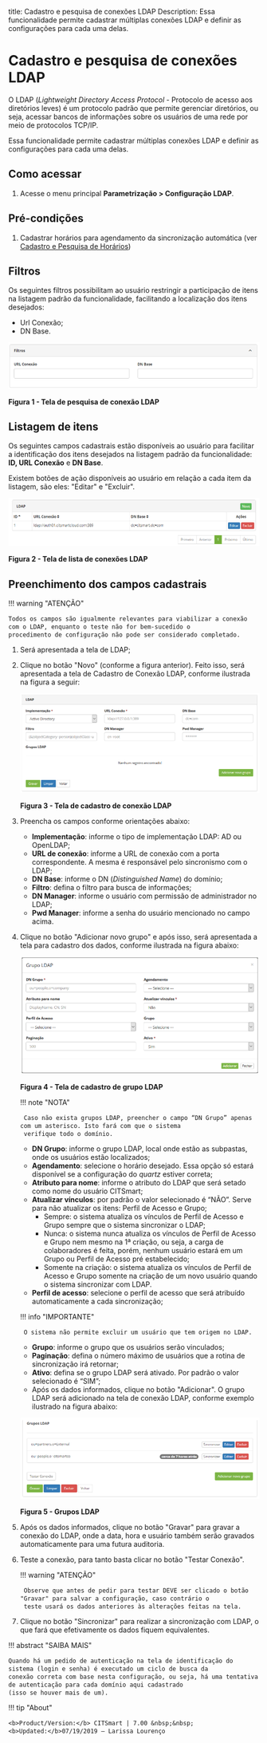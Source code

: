 title: Cadastro e pesquisa de conexões LDAP
Description: Essa funcionalidade permite cadastrar múltiplas conexões LDAP e definir as configurações para cada uma delas.
# Cadastro e pesquisa de conexões LDAP

O LDAP (*Lightweight Directory Access Protocol* - Protocolo de acesso aos diretórios leves) é um protocolo padrão que permite
gerenciar diretórios, ou seja, acessar bancos de informações sobre os usuários de uma rede por meio de protocolos TCP/IP.

Essa funcionalidade permite cadastrar múltiplas conexões LDAP e definir as configurações para cada uma delas.

Como acessar
--------------

1. Acesse o menu principal **Parametrização > Configuração LDAP**.

Pré-condições
---------------

1. Cadastrar horários para agendamento da sincronização automática (ver [Cadastro e Pesquisa de Horários][1])

Filtros
----------

Os seguintes filtros possibilitam ao usuário restringir a participação de itens na listagem padrão da funcionalidade, facilitando
a localização dos itens desejados:

- Url Conexão;
- DN Base.
    
![Conexão](images/ldap.img1.png)

**Figura 1 - Tela de pesquisa de conexão LDAP**

Listagem de itens
--------------------

Os seguintes campos cadastrais estão disponíveis ao usuário para facilitar a identificação dos itens desejados na listagem padrão 
da funcionalidade: **ID, URL Conexão** e **DN Base**.

Existem botões de ação disponíveis ao usuário em relação a cada item da listagem, são eles: "Editar" e "Excluir".

![Listagem](images/ldap.img2.png)

**Figura 2 - Tela de lista de conexões LDAP**

Preenchimento dos campos cadastrais
------------------------------------

!!! warning "ATENÇÃO"

    Todos os campos são igualmente relevantes para viabilizar a conexão com o LDAP, enquanto o teste não for bem-sucedido o
    procedimento de configuração não pode ser considerado completado.
    
1. Será apresentada a tela de LDAP;

2. Clique no botão "Novo" (conforme a figura anterior). Feito isso, será apresentada a tela de Cadastro de Conexão LDAP, conforme 
ilustrada na figura a seguir:

    ![Cadastro](images/ldap.img3.png)
    
    **Figura 3 - Tela de cadastro de conexão LDAP**
    
3. Preencha os campos conforme orientações abaixo:

    - **Implementação**: informe o tipo de implementação LDAP: AD ou OpenLDAP;
    - **URL de conexão**: informe a URL de conexão com a porta correspondente. A mesma é responsável pelo sincronismo com o LDAP;
    - **DN Base**: informe o DN (*Distinguished Name*) do domínio;
    - **Filtro**: defina o filtro para busca de informações;
    - **DN Manager**: informe o usuário com permissão de administrador no LDAP;
    - **Pwd Manager**: informe a senha do usuário mencionado no campo acima.
    
4. Clique no botão "Adicionar novo grupo" e após isso, será apresentada a tela para cadastro dos dados, conforme ilustrada na
figura abaixo:

    ![Grupo](images/ldap.img4.png)
    
    **Figura 4 - Tela de cadastro de grupo LDAP**
    
    !!! note "NOTA"
    
        Caso não exista grupos LDAP, preencher o campo “DN Grupo” apenas com um asterisco. Isto fará com que o sistema 
        verifique todo o domínio.
        
    - **DN Grupo**: informe o grupo LDAP, local onde estão as subpastas, onde os usuários estão localizados;
    - **Agendamento**: selecione o horário desejado. Essa opção só estará disponível se a configuração do *quartz* estiver 
    correta;
    - **Atributo para nome**: informe o atributo do LDAP que será setado como nome do usuário CITSmart;
    - **Atualizar vínculos**: por padrão o valor selecionado é “NÃO”. Serve para não atualizar os itens: Perfil de Acesso e 
    Grupo;
        - Sempre: o sistema atualiza os vínculos de Perfil de Acesso e Grupo sempre que o sistema sincronizar o LDAP;
        - Nunca: o sistema nunca atualiza os vínculos de Perfil de Acesso e Grupo nem mesmo na 1ª criação, ou seja, a carga
        de colaboradores é feita, porém, nenhum usuário estará em um Grupo ou Perfil de Acesso pré estabelecido;
        - Somente na criação: o sistema atualiza os vínculos de Perfil de Acesso e Grupo somente na criação de um novo usuário 
        quando o sistema sincronizar com LDAP.
    - **Perfil de acesso**: selecione o perfil de acesso que será atribuído automaticamente a cada sincronização;
    
    !!! info "IMPORTANTE"
    
        O sistema não permite excluir um usuário que tem origem no LDAP.
        
    - **Grupo**: informe o grupo que os usuários serão vinculados;
    - **Paginação**: defina o número máximo de usuários que a rotina de sincronização irá retornar;
    - **Ativo**: defina se o grupo LDAP será ativado. Por padrão o valor selecionado é “SIM”;
    - Após os dados informados, clique no botão "Adicionar". O grupo LDAP será adicionado na tela de conexão LDAP, conforme 
    exemplo ilustrado na figura abaixo:
    
    ![LDAP](images/ldap.img5.png)
    
    **Figura 5 - Grupos LDAP**
    
5. Após os dados informados, clique no botão "Gravar" para gravar a conexão do LDAP, onde a data, hora e usuário também serão
gravados automaticamente para uma futura auditoria.

6. Teste a conexão, para tanto basta clicar no botão "Testar Conexão".

    !!! warning "ATENÇÃO"
    
        Observe que antes de pedir para testar DEVE ser clicado o botão "Gravar" para salvar a configuração, caso contrário o 
        teste usará os dados anteriores às alterações feitas na tela.
        
7. Clique no botão "Sincronizar" para realizar a sincronização com LDAP, o que fará que efetivamente os dados fiquem 
equivalentes.

!!! abstract "SAIBA MAIS"

    Quando há um pedido de autenticação na tela de identificação do sistema (login e senha) é executado um ciclo de busca da 
    conexão correta com base nesta configuração, ou seja, há uma tentativa de autenticação para cada domínio aqui cadastrado
    (isso se houver mais de um).
    
!!! tip "About"

    <b>Product/Version:</b> CITSmart | 7.00 &nbsp;&nbsp;
    <b>Updated:</b>07/19/2019 – Larissa Lourenço
    
[1]:/pt-br/citsmart-platform-7/initial-settings/access-settings/profile/user-profile.html

